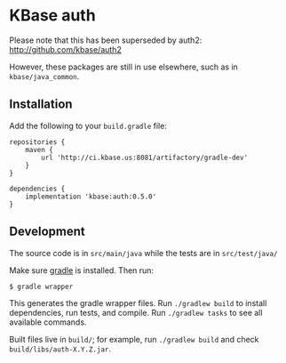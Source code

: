 # KBase auth

Please note that this has been superseded by auth2: http://github.com/kbase/auth2

However, these packages are still in use elsewhere, such as in `kbase/java_common`.

## Installation 

Add the following to your `build.gradle` file:

```
repositories {
    maven {
        url 'http://ci.kbase.us:8081/artifactory/gradle-dev'
    }
}

dependencies {
    implementation 'kbase:auth:0.5.0'
}
```

## Development

The source code is in `src/main/java` while the tests are in `src/test/java/`

Make sure [gradle](https://gradle.org/install/) is installed. Then run:

```sh
$ gradle wrapper
```

This generates the gradle wrapper files. Run `./gradlew build` to install dependencies, run tests, and compile. Run `./gradlew tasks` to see all available commands.

Built files live in `build/`; for example, run `./gradlew build` and check `build/libs/auth-X.Y.Z.jar`.
